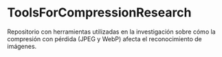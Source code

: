 # ToolsForCompressionResearch
Repositorio con herramientas utilizadas en la investigación sobre cómo la compresión con pérdida (JPEG y WebP) afecta el reconocimiento de imágenes.
